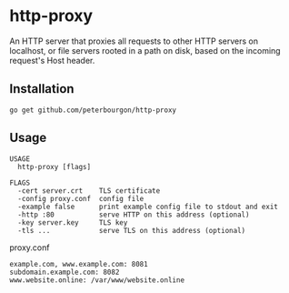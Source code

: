 # http-proxy

An HTTP server that proxies all requests to other HTTP servers on localhost, or
file servers rooted in a path on disk, based on the incoming request's Host
header.

## Installation

```
go get github.com/peterbourgon/http-proxy
```

## Usage

```
USAGE
  http-proxy [flags]

FLAGS
  -cert server.crt    TLS certificate
  -config proxy.conf  config file
  -example false      print example config file to stdout and exit
  -http :80           serve HTTP on this address (optional)
  -key server.key     TLS key
  -tls ...            serve TLS on this address (optional)
```

proxy.conf

```
example.com, www.example.com: 8081
subdomain.example.com: 8082
www.website.online: /var/www/website.online
```

